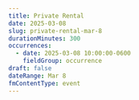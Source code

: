 ```yaml
---
title: Private Rental
date: 2025-03-08
slug: private-rental-mar-8
durationMinutes: 300
occurrences:
  - date: 2025-03-08 10:00:00-0600
    fieldGroup: occurrence
draft: false
dateRange: Mar 8
fmContentType: event
---
```

